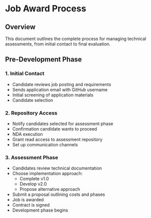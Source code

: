 # Job Award Process

## Overview

This document outlines the complete process for managing technical assessments, from initial contact to final evaluation.

## Pre-Development Phase

### 1. Initial Contact

- Candidate reviews job posting and requirements
- Sends application email with GitHub username
- Initial screening of application materials
- Candidate selection

### 2. Repository Access

- Notify candidates selected for assessment phase
- Confirmation candidate wants to proceed
- NDA execution
- Grant read access to assessment repository
- Set up communication channels

### 3. Assessment Phase

- Candidates review technical documentation
- Choose implementation approach:
  - Complete v1.0
  - Develop v2.0
  - Propose alternative approach
- Submit a proposal outlining costs and phases
- Job is awarded
- Contract is signed
- Development phase begins
